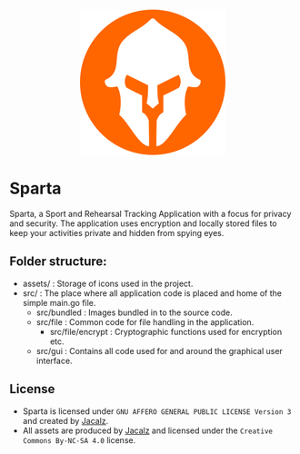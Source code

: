 <p align="center">
  <br /><img
    width="256"
    src="assets/sparta-optimized.svg"
    alt="Sparta – Sport and Rehearsal Tracking Application"
  />
</p>

# Sparta

Sparta, a Sport and Rehearsal Tracking Application with a focus for privacy and security.
The application uses encryption and locally stored files to keep your activities private and hidden from spying eyes.

## Folder structure:
- assets/ : Storage of icons used in the project.
- src/ : The place where all application code is placed and home of the simple main.go file.
  - src/bundled : Images bundled in to the source code.
  - src/file : Common code for file handling in the application.
    - src/file/encrypt : Cryptographic functions used for encryption etc.
  - src/gui : Contains all code used for and around the graphical user interface.
  
## License
- Sparta is licensed under `GNU AFFERO GENERAL PUBLIC LICENSE Version 3` and created by [Jacalz](https://github.com/jacalz).
- All assets are produced by [Jacalz](https://github.com/jacalz) and licensed under the `Creative Commons By-NC-SA 4.0` license.
